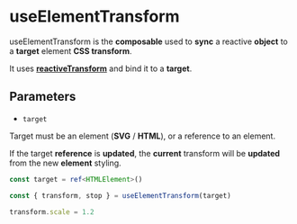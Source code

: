 # useElementTransform

useElementTransform is the **composable** used to **sync** a reactive **object** to a **target** element **CSS transform**.

It uses [**reactiveTransform**](/api/reactive-transform) and bind it to a **target**.

## Parameters

- `target`

Target must be an element (**SVG** / **HTML**), or a reference to an element.

If the target **reference** is **updated**, the **current** transform will be **updated** from the new **element** styling.

```typescript
const target = ref<HTMLElement>()

const { transform, stop } = useElementTransform(target)

transform.scale = 1.2
```
